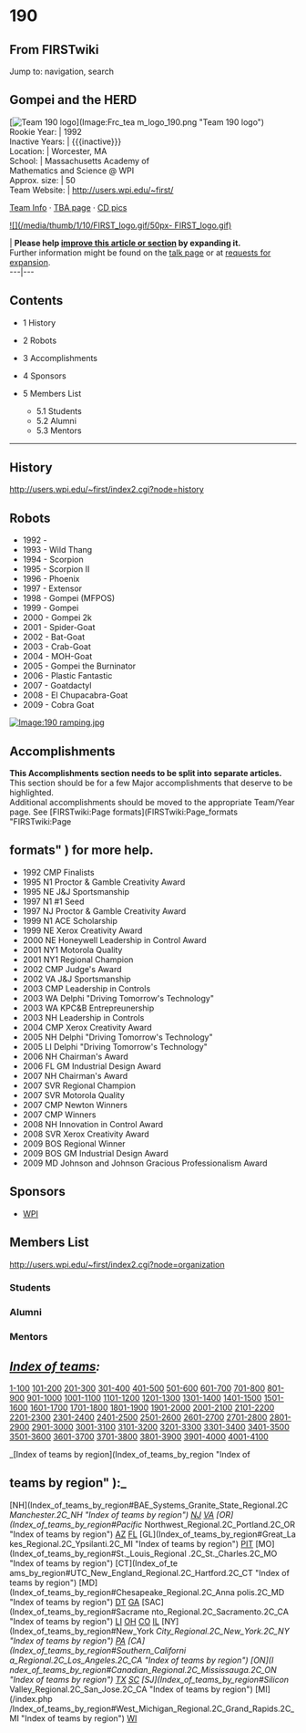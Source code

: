 # 190

## From FIRSTwiki

Jump to: navigation, search

## Gompei and the HERD

[![Team 190 logo](/media/9/92/Frc_team_logo_190.png)](Image:Frc_tea
m_logo_190.png "Team 190 logo")<br>
Rookie Year: | 1992<br>
Inactive Years: | {{{inactive}}}<br>
Location: | Worcester, MA<br>
School: | Massachusetts Academy of<br>
Mathematics and Science @ WPI<br>
Approx. size: | 50<br>
Team Website: | <http://users.wpi.edu/~first/>

[Team Info](http://frclinks.appspot.com/t/190 "http://frclinks.appspot.com/t/190") · [TBA page](http://www.thebluealliance.com/team/190 "http://www.thebluealliance.com/team/190") · [CD pics](http://www.chiefdelphi.com/media/photos/tags/frc190 "http://www.chiefdelphi.com/media/photos/tags/frc190")

[![](/media/thumb/1/10/FIRST_logo.gif/50px-
FIRST_logo.gif)](Image:FIRST_logo.gif)

| **Please help [improve this article or section](http://www.firstwiki.net/index.php?title=190&action=edit "http://www.firstwiki.net/index.php?title=190&action=edit") by expanding it.**<br>
Further information might be found on the [talk page](/index.php?title=Talk:190&action=edit "Talk:190") or at [requests for expansion](FIRSTwiki:Requests_for_expansion "FIRSTwiki:Requests for
expansion").<br>
---|---

## Contents

- 1 History
- 2 Robots
- 3 Accomplishments
- 4 Sponsors
- 5 Members List

  - 5.1 Students
  - 5.2 Alumni
  - 5.3 Mentors

--------------------------------------------------------------------------------

## History

<http://users.wpi.edu/~first/index2.cgi?node=history>

## Robots

- 1992 -
- 1993 - Wild Thang
- 1994 - Scorpion
- 1995 - Scorpion II
- 1996 - Phoenix
- 1997 - Extensor
- 1998 - Gompei (MFPOS)
- 1999 - Gompei
- 2000 - Gompei 2k
- 2001 - Spider-Goat
- 2002 - Bat-Goat
- 2003 - Crab-Goat
- 2004 - MOH-Goat
- 2005 - Gompei the Burninator
- 2006 - Plastic Fantastic
- 2007 - Goatdactyl
- 2008 - El Chupacabra-Goat
- 2009 - Cobra Goat

[![Image:190
ramping.jpg](/media/0/0d/190_ramping.jpg)](Image:190_ramping.jpg "Image:190 ramping.jpg")

## Accomplishments

**This Accomplishments section needs to be split into separate articles.**<br>
This section should be for a few Major accomplishments that deserve to be highlighted.<br>
Additional accomplishments should be moved to the appropriate Team/Year page. See [FIRSTwiki:Page formats](FIRSTwiki:Page_formats "FIRSTwiki:Page

## formats" ) for more help.

- 1992 CMP Finalists
- 1995 N1 Proctor & Gamble Creativity Award
- 1995 NE J&J Sportsmanship
- 1997 N1 #1 Seed
- 1997 NJ Proctor & Gamble Creativity Award
- 1999 N1 ACE Scholarship
- 1999 NE Xerox Creativity Award
- 2000 NE Honeywell Leadership in Control Award
- 2001 NY1 Motorola Quality
- 2001 NY1 Regional Champion
- 2002 CMP Judge's Award
- 2002 VA J&J Sportsmanship
- 2003 CMP Leadership in Controls
- 2003 WA Delphi "Driving Tomorrow's Technology"
- 2003 WA KPC&B Entrepreunership
- 2003 NH Leadership in Controls
- 2004 CMP Xerox Creativity Award
- 2005 NH Delphi "Driving Tomorrow's Technology"
- 2005 LI Delphi "Driving Tomorrow's Technology"
- 2006 NH Chairman's Award
- 2006 FL GM Industrial Design Award
- 2007 NH Chairman's Award
- 2007 SVR Regional Champion
- 2007 SVR Motorola Quality
- 2007 CMP Newton Winners
- 2007 CMP Winners
- 2008 NH Innovation in Control Award
- 2008 SVR Xerox Creativity Award
- 2009 BOS Regional Winner
- 2009 BOS GM Industrial Design Award
- 2009 MD Johnson and Johnson Gracious Professionalism Award

## Sponsors

- [WPI](http://www.wpi.edu "http://www.wpi.edu")

## Members List

<http://users.wpi.edu/~first/index2.cgi?node=organization>

### Students

### Alumni

### Mentors

## _[Index of teams](Index_of_teams "Index of teams"):_

[1-100](Index_of_teams#1-100 "Index of teams") [101-200](Index_of_teams#101-200 "Index of teams") [201-300](Index_of_teams#201-300 "Index of teams") [301-400](Index_of_teams#301-400 "Index of teams") [401-500](Index_of_teams#401-500 "Index of teams") [501-600](Index_of_teams#501-600 "Index of teams") [601-700](Index_of_teams#601-700 "Index of teams") [701-800](Index_of_teams#701-800 "Index of teams") [801-900](Index_of_teams#801-900 "Index of teams") [901-1000](Index_of_teams#901-1000 "Index of teams") [1001-1100](Index_of_teams#1001-1100 "Index of teams") [1101-1200](Index_of_teams#1101-1200 "Index of teams") [1201-1300](Index_of_teams#1201-1300 "Index of teams") [1301-1400](Index_of_teams#1301-1400 "Index of teams") [1401-1500](Index_of_teams#1401-1500 "Index of teams") [1501-1600](Index_of_teams#1501-1600 "Index of teams") [1601-1700](Index_of_teams#1601-1700 "Index of teams") [1701-1800](Index_of_teams#1701-1800 "Index of teams") [1801-1900](Index_of_teams#1801-1900 "Index of teams") [1901-2000](Index_of_teams#1901-2000 "Index of teams") [2001-2100](Index_of_teams#2001-2100 "Index of teams") [2101-2200](Index_of_teams#2101-2200 "Index of teams") [2201-2300](Index_of_teams#2201-2300 "Index of teams") [2301-2400](Index_of_teams#2301-2400 "Index of teams") [2401-2500](Index_of_teams#2401-2500 "Index of teams") [2501-2600](Index_of_teams#2501-2600 "Index of teams") [2601-2700](Index_of_teams#2601-2700 "Index of teams") [2701-2800](Index_of_teams#2701-2800 "Index of teams") [2801-2900](Index_of_teams#2801-2900 "Index of teams") [2901-3000](Index_of_teams#2901-3000 "Index of teams") [3001-3100](Index_of_teams#3001-3100 "Index of teams") [3101-3200](Index_of_teams#3101-3200 "Index of teams") [3201-3300](Index_of_teams#3201-3300 "Index of teams") [3301-3400](Index_of_teams#3301-3400 "Index of teams") [3401-3500](Index_of_teams#3401-3500 "Index of teams") [3501-3600](Index_of_teams#3501-3600 "Index of teams") [3601-3700](Index_of_teams#3601-3700 "Index of teams") [3701-3800](Index_of_teams#3701-3800 "Index of teams") [3801-3900](Index_of_teams#3801-3900 "Index of teams") [3901-4000](Index_of_teams#3901-4000 "Index of teams") [4001-4100](Index_of_teams#4001-4100 "Index of teams")

_[Index of teams by region](Index_of_teams_by_region "Index of

## teams by region" ):_

[NH](Index_of_teams_by_region#BAE_Systems_Granite_State_Regional.2C
_Manchester.2C_NH "Index of teams by region") [NJ](Index_of_teams_by_region#New_Jersey_Regional.2C_Trenton.2C_NJ "Index of teams by region") [VA](Index_of_teams_by_region#NASA.2FVCU_Regional.2C_Richmond.2C_VA "Index of teams by region") [OR](Index_of_teams_by_region#Pacific_
Northwest_Regional.2C_Portland.2C_OR "Index of teams by region") [AZ](Index_of_teams_by_region#Arizona_Regional.2C_Phoenix.2C_AZ "Index of teams by region") [FL](Index_of_teams_by_region#Florida_Regional.2C_Orlando.2C_FL "Index of teams by region") [GL](Index_of_teams_by_region#Great_La
kes_Regional.2C_Ypsilanti.2C_MI "Index of teams by region") [PIT](Index_of_teams_by_region#Pittsburgh_Regional.2C_Pittsburgh.2C_PA "Index of
teams by region") [MO](Index_of_teams_by_region#St._Louis_Regional
.2C_St._Charles.2C_MO "Index of teams by region") [CT](Index_of_te
ams_by_region#UTC_New_England_Regional.2C_Hartford.2C_CT "Index of teams by
region") [MD](Index_of_teams_by_region#Chesapeake_Regional.2C_Anna
polis.2C_MD "Index of teams by region") [DT](Index_of_teams_by_region#Detroit_Regional.2C_Detroit.2C_MI "Index of teams by region") [GA](Index_of_teams_by_region#Peachtree_Regional.2C_Duluth.2C_GA "Index of teams by region") [SAC](Index_of_teams_by_region#Sacrame
nto_Regional.2C_Sacramento.2C_CA "Index of teams by region") [LI](Index_of_teams_by_region#SBPLI_Long_Island_Regional.2C_Brentwood.2C_NY "Index
of teams by region") [OH](Index_of_teams_by_region#Buckeye_Regional.2C_Cleveland.2C_OH "Index of teams by region") [CO](Index_of_teams_by_region#Colorado_Regional.2C_Denver.2C_CO "Index of teams by region") [IL](Index_of_teams_by_region#Midwest_Regional.2C_Evanston.2C_IL "Index of teams by region") [NY](Index_of_teams_by_region#New_York
_City_Regional.2C_New_York.2C_NY "Index of teams by region") [PA](Index_of_teams_by_region#Philadelphia_Regional.2C_Philadelphia.2C_PA "Index of
teams by region") [CA](Index_of_teams_by_region#Southern_Californi
a_Regional.2C_Los_Angeles.2C_CA "Index of teams by region") [ON](I
ndex_of_teams_by_region#Canadian_Regional.2C_Mississauga.2C_ON "Index of teams
by region") [TX](Index_of_teams_by_region#Lone_Star_Regional.2C_Houston.2C_TX "Index of teams by region") [SC](Index_of_teams_by_region#Palmetto_Regional.2C_Columbia.2C_SC "Index of teams by region") [SJ](Index_of_teams_by_region#Silicon_
Valley_Regional.2C_San_Jose.2C_CA "Index of teams by region") [MI](/index.php
/Index_of_teams_by_region#West_Michigan_Regional.2C_Grand_Rapids.2C_MI "Index
of teams by region") [WI](Index_of_teams_by_region#Wisconsin_Regional.2C_Milwaukee.2C_WI "Index of teams by region")
